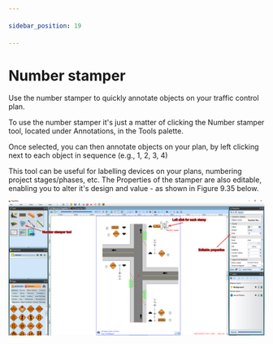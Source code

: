```yaml
---

sidebar_position: 19

---
```

# Number stamper

Use the number stamper to quickly annotate objects on your traffic control plan.

To use the number stamper it's just a matter of clicking the Number stamper tool, located under Annotations, in the Tools palette.

Once selected, you can then annotate objects on your plan, by left clicking next to each object in sequence (e.g., 1, 2, 3, 4)
       
This tool can be useful for labelling devices on your plans, numbering project stages/phases, etc. The Properties of the stamper are also editable, enabling you to alter it's design and value - as shown in Figure 9.35 below. 

![Number_stamp](./assets/Number_stamp.png)